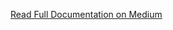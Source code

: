 [Read Full Documentation on Medium](https://medium.com/@kabirabusari/insights-from-retail-sales-data-2a57accf993f)
